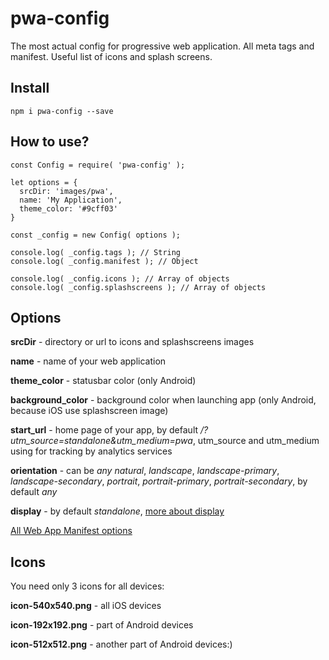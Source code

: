 # pwa-config
The most actual config for progressive web application. All meta tags and manifest. Useful list of icons and splash screens.

## Install

```
npm i pwa-config --save
```

## How to use?

```
const Config = require( 'pwa-config' );

let options = {
  srcDir: 'images/pwa',
  name: 'My Application',
  theme_color: '#9cff03'
}

const _config = new Config( options );

console.log( _config.tags ); // String
console.log( _config.manifest ); // Object

console.log( _config.icons ); // Array of objects
console.log( _config.splashscreens ); // Array of objects
```

## Options

**srcDir** - directory or url to icons and splashscreens images

**name** - name of your web application

**theme_color** - statusbar color (only Android)

**background_color** - background color when launching app (only Android, because iOS use splashscreen image)

**start_url** - home page of your app, by default */?utm_source=standalone&utm_medium=pwa*, utm_source and utm_medium using for tracking by analytics services

**orientation** - can be *any* *natural*, *landscape*, *landscape-primary*, *landscape-secondary*, *portrait*, *portrait-primary*, *portrait-secondary*, by default *any*

**display** - by default *standalone*, [more about display](https://developer.mozilla.org/en-US/docs/Web/Manifest/display)

[All Web App Manifest options](https://developer.mozilla.org/en-US/docs/Web/Manifest)

## Icons

You need only 3 icons for all devices:

**icon-540x540.png** - all iOS devices

**icon-192x192.png** - part of Android devices

**icon-512x512.png** - another part of Android devices:)
